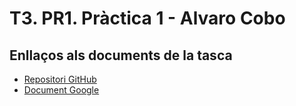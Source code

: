 # T3. PR1. Pràctica 1 - Alvaro Cobo
## Enllaços als documents de la tasca
- [Repositori GitHub](https://github.com/alCobo01/T3-PR1_Practica1)
- [Document Google](https://docs.google.com/document/d/1LDexSTG_PsU3pgHc_5Qgjt3Q_I6EGRI3-ZLOFGLNVJA/edit?usp=sharing)